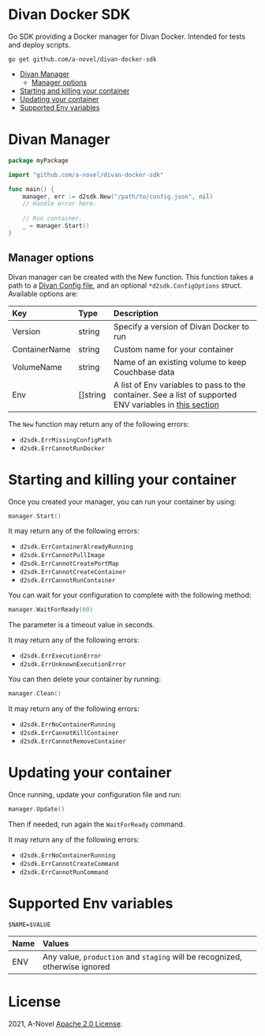 # Divan Docker SDK

Go SDK providing a Docker manager for Divan Docker. Intended for tests and deploy scripts.

```cgo
go get github.com/a-novel/divan-docker-sdk
```

- [Divan Manager](#divan-manager)
    - [Manager options](#manager-options)
- [Starting and killing your container](#starting-and-killing-your-container)
- [Updating your container](#updating-your-container)
- [Supported Env variables](#supported-env-variables)

# Divan Manager

```go
package myPackage

import "github.com/a-novel/divan-docker-sdk"

func main() {
	manager, err := d2sdk.New("/path/to/config.json", nil)
	// Handle error here.
	
	// Run container.
	_ = manager.Start()
}
```

## Manager options

Divan manager can be created with the New function. This function takes a path to a [Divan Config file](
https://github.com/a-novel/divan-docker#create-a-config-file
), and an optional `*d2sdk.ConfigOptions` struct. Available options are:

| Key           | Type     | Description                                                                                                                         |
| :---          | :---     | :---                                                                                                                                |
| Version       | string   | Specify a version of Divan Docker to run                                                                                            |
| ContainerName | string   | Custom name for your container                                                                                                      |
| VolumeName    | string   | Name of an existing volume to keep Couchbase data                                                                                   |
| Env           | []string | A list of Env variables to pass to the container. See a list of supported ENV variables in [this section](#supported-env-variables) |

The `New` function may return any of the following errors:

- `d2sdk.ErrMissingConfigPath`
- `d2sdk.ErrCannotRunDocker`

# Starting and killing your container

Once you created your manager, you can run your container by using:

```go
manager.Start()
```

It may return any of the following errors:

- `d2sdk.ErrContainerAlreadyRunning`
- `d2sdk.ErrCannotPullImage`
- `d2sdk.ErrCannotCreatePortMap`
- `d2sdk.ErrCannotCreateContainer`
- `d2sdk.ErrCannotRunContainer`

You can wait for your configuration to complete with the following method:

```go
manager.WaitForReady(60)
```

The parameter is a timeout value in seconds.

It may return any of the following errors:

- `d2sdk.ErrExecutionError`
- `d2sdk.ErrUnknownExecutionError`

You can then delete your container by running:

```go
manager.Clean()
```

It may return any of the following errors:

- `d2sdk.ErrNoContainerRunning`
- `d2sdk.ErrCannotKillContainer`
- `d2sdk.ErrCannotRemoveContainer`

# Updating your container

Once running, update your configuration file and run:

```go
manager.Update()
```

Then if needed, run again the `WaitForReady` command.

It may return any of the following errors:

- `d2sdk.ErrNoContainerRunning`
- `d2sdk.ErrCannotCreateCommand`
- `d2sdk.ErrCannotRunCommand`

# Supported Env variables

`$NAME=$VALUE`

| Name | Values                                                                      |
| :--- | :---                                                                        |
| ENV  | Any value, `production` and `staging` will be recognized, otherwise ignored |

# License
2021, A-Novel [Apache 2.0 License](https://github.com/a-novel/divan-docker-sdk/blob/master/LICENSE).
